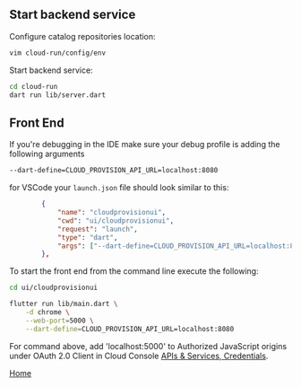 


## Start backend service

Configure catalog repositories location:
```bash
vim cloud-run/config/env
```

Start backend service:
```bash
cd cloud-run
dart run lib/server.dart
```

## Front End

If you're debugging in the IDE make sure your debug profile is adding the following arguments

```sh
--dart-define=CLOUD_PROVISION_API_URL=localhost:8080
```

for VSCode your `launch.json` file should look similar to this:

```json
        {
            "name": "cloudprovisionui",
            "cwd": "ui/cloudprovisionui",
            "request": "launch",
            "type": "dart",
            "args": ["--dart-define=CLOUD_PROVISION_API_URL=localhost:8080"]
        },
```

To start the front end from the command line execute the following:

```bash
cd ui/cloudprovisionui

flutter run lib/main.dart \
    -d chrome \
    --web-port=5000 \
    --dart-define=CLOUD_PROVISION_API_URL=localhost:8080
```

For command above, add 'localhost:5000' to Authorized JavaScript origins under OAuth 2.0 Client in Cloud Console [APIs & Services, Credentials](https://console.cloud.google.com/apis/credentials). 

[Home](../README.md)
